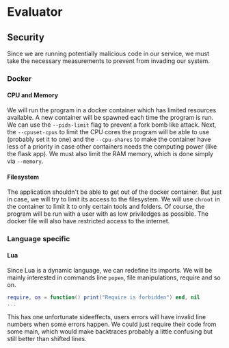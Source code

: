 # Evaluator
## Security
Since we are running potentially malicious code in our service, we must take
the necessary measurements to prevent from invading our system.
### Docker
#### CPU and Memory
We will run the program in a docker container which has limited resources
available. A new container will be spawned each time the program is run. We can
use the `--pids-limit` flag to prevent a fork bomb like attack. Next, the
`--cpuset-cpus` to limit the CPU cores the program will be able to use
(probably set it to one) and the `--cpu-shares` to make the container have less
of a priority in case other containers needs the computing power (like the
flask app). We must also limit the RAM memory, which is done simply via
`--memory`.

#### Filesystem
The application shouldn't be able to get out of the docker container. But just
in case, we will try to limit its access to the filesystem. We will use
`chroot` in the container to limit it to only certain tools and folders. Of
course, the program will be run with a user with as low priviledges as
possible. The docker file will also have restricted access to the internet.

### Language specific
#### Lua
Since Lua is a dynamic language, we can redefine its imports. We will be mainly
interested in commands line `popen`, file manipulations, require and so on.
```lua
require, os = function() print("Require is forbidden") end, nil
...
```
This has one unfortunate sideeffects, users errors will have invalid line
numbers when some errors happen. We could just require their code from some
main, which would make backtraces probably a little confusing but still better
than shifted lines.
